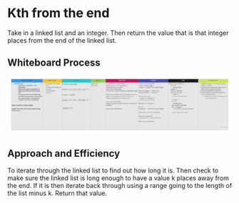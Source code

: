 # Kth from the end

Take in a linked list and an integer. Then return the value that is that integer places from the end of the linked list.

## Whiteboard Process

![kth from end whiteboard](kth-whiteboard.png)

## Approach and Efficiency

To iterate through the linked list to find out how long it is. Then check to make sure the linked list is long enough to have a value k places away from the end. If it is then iterate back through using a range going to the length of the list minus k. Return that value.